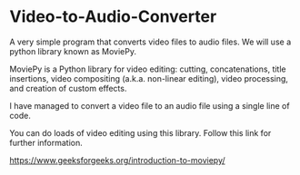 # Video-to-Audio-Converter
A very simple program that converts video files to audio files. We will use a python library known as MoviePy.

MoviePy is a Python library for video editing: cutting, concatenations, title insertions, video compositing (a.k.a. non-linear editing), video processing, and creation of custom effects. 

I have managed to convert a video file to an audio file using a single line of code. 

You can do loads of video editing using this library. Follow this link for further information.

https://www.geeksforgeeks.org/introduction-to-moviepy/




